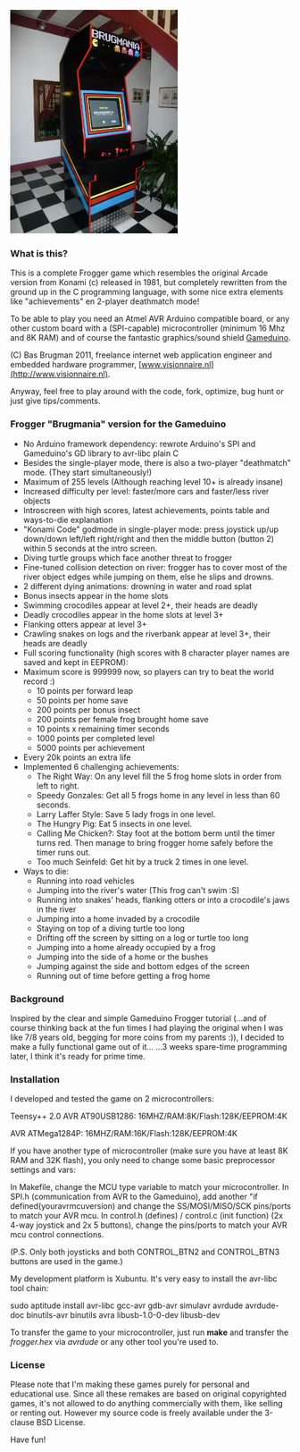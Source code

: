 ![Brugmania Arcade Cabinet](https://github.com/stamina/frogger-gameduino/raw/master/brugmania.jpg "DIY Arcade Cabinet")

### What is this?

This is a complete Frogger game which resembles the original Arcade version from Konami (c) released in 1981, but completely rewritten
from the ground up in the C programming language, with some nice extra elements like "achievements" en 2-player deathmatch mode!

To be able to play you need an Atmel AVR Arduino compatible board, or any other custom board with a (SPI-capable) microcontroller (minimum 16 Mhz and 8K RAM)
and of course the fantastic graphics/sound shield [Gameduino](http://excamera.com/sphinx/gameduino/).

(C) Bas Brugman 2011, freelance internet web application engineer and embedded hardware programmer, [www.visionnaire.nl](http://www.visionnaire.nl).

Anyway, feel free to play around with the code, fork, optimize, bug hunt or just give tips/comments.

### Frogger "Brugmania" version for the Gameduino

- No Arduino framework dependency: rewrote Arduino's SPI and Gameduino's GD library to avr-libc plain C
- Besides the single-player mode, there is also a two-player "deathmatch" mode. (They start simultaneously!)
- Maximum of 255 levels (Although reaching level 10+ is already insane)
- Increased difficulty per level: faster/more cars and faster/less river objects
- Introscreen with high scores, latest achievements, points table and ways-to-die explanation
- "Konami Code" godmode in single-player mode: press joystick up/up down/down left/left right/right and then the middle button (button 2) within 5 seconds at the intro screen.
- Diving turtle groups which face another threat to frogger
- Fine-tuned collision detection on river: frogger has to cover most of the river object edges while jumping on them, else he slips and drowns.
- 2 different dying animations: drowning in water and road splat
- Bonus insects appear in the home slots
- Swimming crocodiles appear at level 2+, their heads are deadly
- Deadly crocodiles appear in the home slots at level 3+
- Flanking otters appear at level 3+
- Crawling snakes on logs and the riverbank appear at level 3+, their heads are deadly
- Full scoring functionality (high scores with 8 character player names are saved and kept in EEPROM): 
- Maximum score is 999999 now, so players can try to beat the world record :)
    * 10 points per forward leap
    * 50 points per home save
    * 200 points per bonus insect
    * 200 points per female frog brought home save
    * 10 points x remaining timer seconds
    * 1000 points per completed level
    * 5000 points per achievement
- Every 20k points an extra life 
- Implemented 6 challenging achievements:
    * The Right Way: On any level fill the 5 frog home slots in order from left to right.
    * Speedy Gonzales: Get all 5 frogs home in any level in less than 60 seconds.
    * Larry Laffer Style: Save 5 lady frogs in one level.
    * The Hungry Pig: Eat 5 insects in one level.
    * Calling Me Chicken?: Stay foot at the bottom berm until the timer turns red. Then manage to bring frogger home safely before the timer runs out.
    * Too much Seinfeld: Get hit by a truck 2 times in one level.
- Ways to die:
    * Running into road vehicles
    * Jumping into the river's water (This frog can't swim :S)
    * Running into snakes' heads, flanking otters or into a crocodile's jaws in the river
    * Jumping into a home invaded by a crocodile
    * Staying on top of a diving turtle too long
    * Drifting off the screen by sitting on a log or turtle too long
    * Jumping into a home already occupied by a frog
    * Jumping into the side of a home or the bushes
    * Jumping against the side and bottom edges of the screen
    * Running out of time before getting a frog home

### Background

Inspired by the clear and simple Gameduino Frogger tutorial (...and of course thinking back at the fun times I had playing the original
when I was like 7/8 years old, begging for more coins from my parents :)), I decided to make a fully functional game out of it...
...3 weeks spare-time programming later, I think it's ready for prime time.

### Installation

I developed and tested the game on 2 microcontrollers:

Teensy++ 2.0 AVR AT90USB1286: 16MHZ/RAM:8K/Flash:128K/EEPROM:4K 

AVR ATMega1284P: 16MHZ/RAM:16K/Flash:128K/EEPROM:4K 

If you have another type of microcontroller (make sure you have at least 8K RAM and 32K flash), you only need to change some basic preprocessor settings and vars:

In Makefile, change the MCU type variable to match your microcontroller.
In SPI.h (communication from AVR to the Gameduino), add another "if defined(youravrmcuversion) and change the SS/MOSI/MISO/SCK pins/ports to match your AVR mcu.
In control.h (defines) / control.c (init function) (2x 4-way joystick and 2x 5 buttons), change the pins/ports to match your AVR mcu control connections.

(P.S. Only both joysticks and both CONTROL_BTN2 and CONTROL_BTN3 buttons are used in the game.)

My development platform is Xubuntu. It's very easy to install the avr-libc tool chain:

sudo aptitude install avr-libc gcc-avr gdb-avr simulavr avrdude avrdude-doc binutils-avr binutils avra libusb-1.0-0-dev libusb-dev

To transfer the game to your microcontroller, just run **make** and transfer the *frogger.hex* via *avrdude* or any other tool you're used to.

### License

Please note that I'm making these games purely for personal and educational use. Since all these remakes are based on original copyrighted games, it's not allowed to do anything
commercially with them, like selling or renting out. However my source code is freely available under the 3-clause BSD License. 

Have fun!


